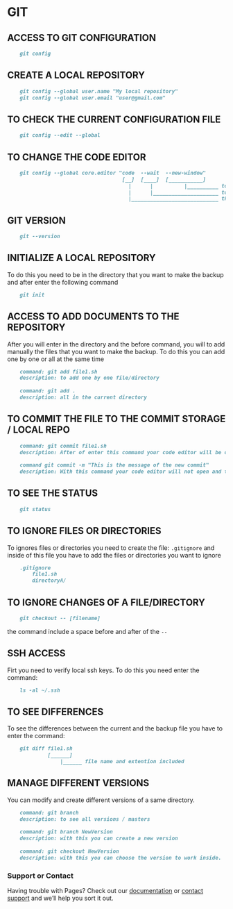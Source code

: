 # GIT

## ACCESS TO GIT CONFIGURATION
```markdown
    git config
```

## CREATE A LOCAL REPOSITORY
```markdown
    git config --global user.name "My local repository"
    git config --global user.email "user@gmail.com"
```

## TO CHECK THE CURRENT CONFIGURATION FILE
```markdown
    git config --edit --global
```

## TO CHANGE THE CODE EDITOR
```markdown
    git config --global core.editor "code  --wait  --new-window"
                                     [__]  [____]  [___________]
                                       |      |          |__________ to open the file always in a new window
                                       |      |_____________________ to wait until the current opened window will be closed to use the git bash again
                                       |____________________________ the code editor name or location
```

## GIT VERSION
```markdown
    git --version
```

## INITIALIZE A LOCAL REPOSITORY
To do this you need to be in the directory that you want to make the backup and after enter the following command
```markdown
    git init
```

## ACCESS TO ADD DOCUMENTS TO THE REPOSITORY
After you will enter in the directory and the before command, you will to add manually the files that you want to make the backup. To do this you can add one by one or all at the same time
```markdown
    command: git add file1.sh
    description: to add one by one file/directory
    
    command: git add .
    description: all in the current directory
```

## TO COMMIT THE FILE TO THE COMMIT STORAGE / LOCAL REPO
```markdown
    command: git commit file1.sh
    description: After of enter this command your code editor will be opened and you can add a comment or message.
    
    command git commit -m "This is the message of the new commit"
    description: With this command your code editor will not open and the message will be added to the commit
```

## TO SEE THE STATUS
```markdown
    git status
```

## TO IGNORE FILES OR DIRECTORIES
To ignores files or directories you need to create the file: `.gitignore` and inside of this file you have to add the files or directories you want to ignore
```markdown
    .gitignore
        file1.sh
        directoryA/
```

## TO IGNORE CHANGES OF A FILE/DIRECTORY
```markdown
    git checkout -- [filename]
```
the command include a space before and after of the `--`


## SSH ACCESS
Firt you need to verify local ssh keys. To do this you need enter the command:
```markdown
    ls -al ~/.ssh
```

## TO SEE DIFFERENCES
To see the differences between the current and the backup file you have to enter the command:
```markdown
    git diff file1.sh
             [______]
                 |______ file name and extention included
```

## MANAGE DIFFERENT VERSIONS
You can modify and create different versions of a same directory.
```markdown
    command: git branch
    description: to see all versions / masters
    
    command: git branch NewVersion
    description: with this you can create a new version
    
    command: git checkout NewVersion
    description: with this you can choose the version to work inside.
```


### Support or Contact
Having trouble with Pages? Check out our [documentation](https://docs.github.com/categories/github-pages-basics/) or [contact support](https://support.github.com/contact) and we’ll help you sort it out.
